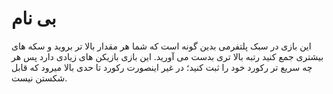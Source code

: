 # بی نام
این بازی در سبک پلتفرمی بدین گونه است که شما هر مقدار بالا تر بروید و سکه های بیشتری جمع کنید رتبه بالا تری بدست می آورید. این بازی بازیکن های زیادی دارد پس هر چه سریع تر رکورد خود را ثبت کنید؛ در غیر اینصورت رکورد تا حدی بالا میرود که قابل شکستن نیست.

